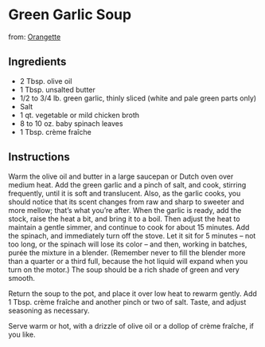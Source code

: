 # Green Garlic Soup

from: [Orangette](http://orangette.blogspot.com/2008/04/that-easy.html)

## Ingredients

* 2 Tbsp. olive oil
* 1 Tbsp. unsalted butter
* 1/2 to 3/4 lb. green garlic, thinly sliced (white and pale green parts only)
* Salt
* 1 qt. vegetable or mild chicken broth
* 8 to 10 oz. baby spinach leaves
* 1 Tbsp. crème fraîche

## Instructions

Warm the olive oil and butter in a large saucepan or Dutch oven over medium heat. Add the green garlic and a pinch of salt, and cook, stirring frequently, until it is soft and translucent. Also, as the garlic cooks, you should notice that its scent changes from raw and sharp to sweeter and more mellow; that’s what you’re after. When the garlic is ready, add the stock, raise the heat a bit, and bring it to a boil. Then adjust the heat to maintain a gentle simmer, and continue to cook for about 15 minutes. Add the spinach, and immediately turn off the stove. Let it sit for 5 minutes – not too long, or the spinach will lose its color – and then, working in batches, purée the mixture in a blender. (Remember never to fill the blender more than a quarter or a third full, because the hot liquid will expand when you turn on the motor.) The soup should be a rich shade of green and very smooth.

Return the soup to the pot, and place it over low heat to rewarm gently. Add 1 Tbsp. crème fraîche and another pinch or two of salt. Taste, and adjust seasoning as necessary.

Serve warm or hot, with a drizzle of olive oil or a dollop of crème fraîche, if you like.
